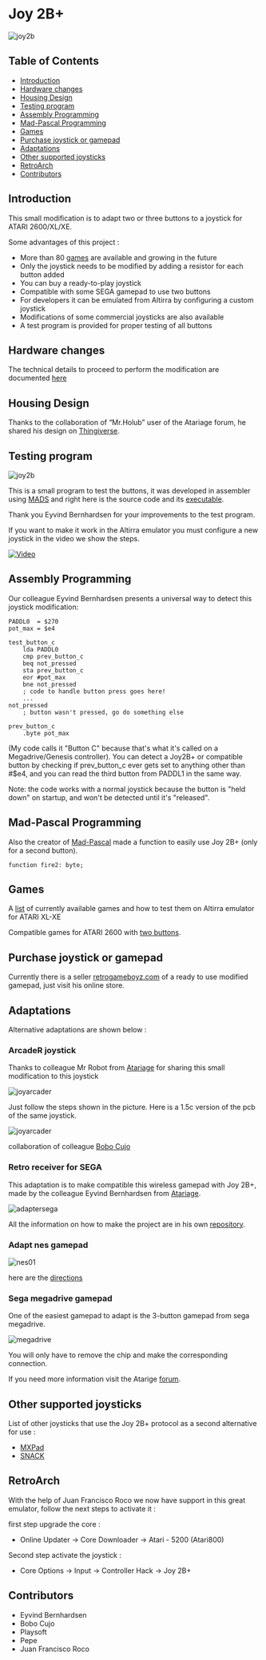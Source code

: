 # Joy 2B+

![joy2b](img/joy2bplus.png)

## Table of Contents
 - [Introduction](#Introduction)
 - [Hardware changes](#Hardwarechanges)
 - [Housing Design](#HousingDesign)
 - [Testing program](#Testingprogram)
 - [Assembly Programming](#Asmprogram)
 - [Mad-Pascal Programming](#pasprogram)
 - [Games](#Games)
 - [Purchase joystick or gamepad](#purchase)
 - [Adaptations](#Adaptations)
 - [Other supported joysticks](#suportjoy)
 - [RetroArch](#RetroArch)
 - [Contributors](#Contributors)

<a name="Introduction"/>

## Introduction 

This small modification is to adapt two or three buttons to a joystick for ATARI 2600/XL/XE.

Some advantages of this project :

 - More than 80 [games](https://github.com/ascrnet/Joy2Bplus/wiki/Games) are available and growing in the future
 - Only the joystick needs to be modified by adding a resistor for each button added
 - You can buy a ready-to-play joystick
 - Compatible with some SEGA gamepad to use two buttons
 - For developers it can be emulated from Altirra by configuring a custom joystick
 - Modifications of some commercial joysticks are also available
 - A test program is provided for proper testing of all buttons

<a name="Hardwarechanges"/>

## Hardware changes

The technical details to proceed to perform the modification are documented [here](../../wiki/Instructions)

<a name="HousingDesign"/>

## Housing Design

Thanks to the collaboration of “Mr.Holub” user of the Atariage forum, he shared his design on [Thingiverse](https://www.thingiverse.com/thing:6817937). 

<a name="Testingprogram"/>

## Testing program

![joy2b](img/testjoy2b.png)

This is a small program to test the buttons, it was developed in assembler using [MADS](http://mads.atari8.info) and right here is the source code and its [executable](https://github.com/ascrnet/Joy2Bplus/releases).

Thank you Eyvind Bernhardsen for your improvements to the test program.

If you want to make it work in the Altirra emulator you must configure a new joystick in the video we show the steps.

[![Video](https://img.youtube.com/vi/EOBmjwyS6Fs/0.jpg)](https://www.youtube.com/watch?v=EOBmjwyS6Fs)

<a name="Asmprogram"/>

## Assembly Programming

Our colleague Eyvind Bernhardsen presents a universal way to detect this joystick modification:

```
PADDL0  = $270
pot_max = $e4

test_button_c
	lda PADDL0
	cmp prev_button_c
	beq not_pressed
	sta prev_button_c
	eor #pot_max
	bne not_pressed
	; code to handle button press goes here!
	...
not_pressed
	; button wasn't pressed, go do something else

prev_button_c
	.byte pot_max
```

(My code calls it "Button C" because that's what it's called on a Megadrive/Genesis controller). You can detect a Joy2B+ or compatible button by checking if prev_button_c ever gets set to anything other than #$e4, and you can read the third button from PADDL1 in the same way.

Note: the code works with a normal joystick because the button is "held down" on startup, and won't be detected until it's "released". 

<a name="pasprogram"/>

## Mad-Pascal Programming

Also the creator of [Mad-Pascal](https://github.com/tebe6502/Mad-Pascal) made a function to easily use Joy 2B+ (only for a second button).

```
function fire2: byte;
```

<a name="Games"/>

## Games

A [list](https://github.com/ascrnet/Joy2Bplus/wiki/Games) of currently available games and how to test them on Altirra emulator for ATARI XL-XE

Compatible games for ATARI 2600 with [two buttons](https://atariage.com/forums/topic/158430-rom-hacks-to-support-2-buttons-with-genesis-controllers).

<a name="Purchase"/>

## Purchase joystick or gamepad

Currently there is a seller [retrogameboyz.com](https://retrogameboyz.com/products/atari-8-bit-2-button-action-joystick-control-pad-gamepad-xegs-theme) of a ready to use modified gamepad, just visit his online store.

<a name="Adaptations"/>

## Adaptations

Alternative adaptations are shown below :

### ArcadeR joystick

Thanks to colleague Mr Robot from [Atariage](https://atariage.com/forums/topic/278884-2-button-joystick/?do=findComment&comment=4670068) for sharing this small modification to this joystick

![joyarcader](img/arcaderJoy.jpeg)

Just follow the steps shown in the picture. Here is a 1.5c version of the pcb of the same joystick.

![joyarcader](img/arcaderJoy_v15.png)

collaboration of colleague [Bobo Cujo](https://atariage.com/forums/topic/278884-2-button-joystick/?do=findComment&comment=4828898)


### Retro receiver for SEGA

This adaptation is to make compatible this wireless gamepad with Joy 2B+, made by the colleague Eyvind Bernhardsen from [Atariage](https://atariage.com/forums/topic/316068-diy-sega-mega-drive-genesis-adapter/).

![adaptersega](img/adaptersega.jpeg)

All the information on how to make the project are in his own [repository](https://github.com/eyvind/sega-adapter/).

### Adapt nes gamepad

![nes01](img/nesjoy2b01.jpg)

here are the [directions](https://github.com/ascrnet/Joy2Bplus/wiki/adapt-nes-gamepad) 

### Sega megadrive gamepad

One of the easiest gamepad to adapt is the 3-button gamepad from sega megadrive.

![megadrive](img/gpadmega.jpg)

You will only have to remove the chip and make the corresponding connection.

If you need more information visit the Atarige [forum](https://forums.atariage.com/topic/333051-i-designed-a-joypad-for-the-xexegs-anyone-with-a-3d-printer-want-to-take-a-crack-at-it/#comment-5028852).

<a name="suportjoy"/>

## Other supported joysticks

List of other joysticks that use the Joy 2B+ protocol as a second alternative for use :

- [MXPad](http://www.krupkaj.cz/sblog/article_detail.php?itmid=9000035)
- [SNACK](https://forums.atariage.com/topic/323171-snack-snes-atari-controler-kit)

<a name="RetroArch"/>

## RetroArch

With the help of Juan Francisco Roco we now have support in this great emulator, follow the next steps to activate it :

first step upgrade the core :

- Online Updater -> Core Downloader -> Atari - 5200 (Atari800) 

Second step activate the joystick :

- Core Options -> Input -> Controller Hack -> Joy 2B+

<a name="Contributors"/>

## Contributors

 - Eyvind Bernhardsen
 - Bobo Cujo
 - Playsoft
 - Pepe
 - Juan Francisco Roco
